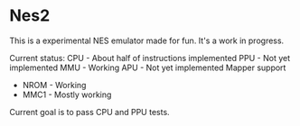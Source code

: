 # Nes2

This is a experimental NES emulator made for fun. It's a work in progress.

Current status:
CPU - About half of instructions implemented
PPU - Not yet implemented
MMU - Working
APU - Not yet implemented
Mapper support
- NROM - Working
- MMC1 - Mostly working

Current goal is to pass CPU and PPU tests.